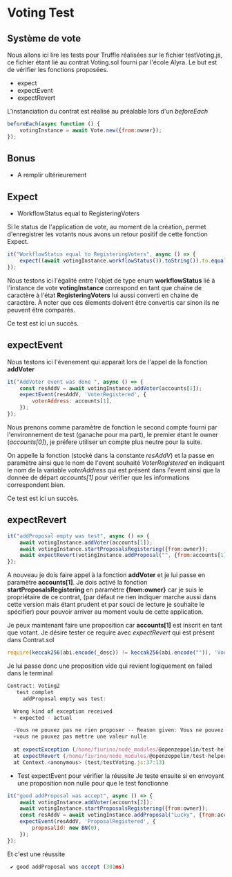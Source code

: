 # Voting Test 
## Système de vote

Nous allons ici lire les tests pour Truffle réalisées sur le fichier testVoting.js, ce fichier étant lié au contrat Voting.sol fourni par l'école Alyra. Le but est de vérifier les fonctions proposées. 

- expect
- expectEvent
- expectRevert

L'instanciation du contrat est réalisé au préalable lors d'un *beforeEach*
```js
beforeEach(async function () {
    votingInstance = await Vote.new({from:owner});
});
```

## Bonus

- A remplir ultérieurement

## Expect
- WorkflowStatus equal to RegisteringVoters

Si le status de l'application de vote, au moment de la création, permet d'enregistrer les votants nous avons un retour positif de cette fonction Expect.
```js
it("WorkflowStatus equal to RegisteringVoters", async () => {
    expect((await votingInstance.workflowStatus()).toString()).to.equal(Vote.WorkflowStatus.RegisteringVoters.toString());
});
```
Nous testons ici l'égalité entre l'objet de type enum **workflowStatus** lié à l'instance de vote **votingInstance** correspond en tant que chaine de caractère à l'état **RegisteringVoters** lui aussi converti en chaine de caractère. 
À noter que ces élements doivent être convertis car sinon ils ne peuvent être comparés.

Ce test est ici un succès.


## expectEvent

Nous testons ici l'évenement qui apparait lors de l'appel de la fonction **addVoter**

```js
it("AddVoter event was done ", async () => {
    const resAddV = await votingInstance.addVoter(accounts[1]);
    expectEvent(resAddV, 'VoterRegistered', { 
        voterAddress: accounts[1],
    });
});
```
Nous prenons comme paramètre de fonction le second compte fourni par l'environnement de test (ganache pour ma part), le premier étant le owner (*accounts[0]*), je préfere utiliser un compte plus neutre pour la suite.

On appelle la fonction (stocké dans la constante *resAddV*) et la passe en paramètre ainsi que le nom de l'event souhaité *VoterRegistered* en indiquant le nom de la variable *voterAddress* qui est présent dans l'event ainsi que la donnée de départ *accounts[1]* pour vérifier que les informations correspondent bien.

Ce test est ici un succès.

## expectRevert

```js
it("addProposal empty was test", async () => {
    await votingInstance.addVoter(accounts[1]);
    await votingInstance.startProposalsRegistering({from:owner});
    await expectRevert(votingInstance.addProposal("", {from:accounts[1]}), 'vous ne pouvez pas mettre une valeur nulle');
});
```

A nouveau je dois faire appel à la fonction **addVoter** et je lui passe en paramètre **accounts[1]**.
Je dois activé la fonction **startProposalsRegistering** en paramètre **{from:owner}** car je suis le propriétaire de ce contrat, (par défaut ne rien indiquer marche aussi dans cette version mais étant prudent et par souci de lecture je souhaite le spécifier) pour pouvoir arriver au moment voulu de cette application.

Je peux maintenant faire une proposition car **accounts[1]** est inscrit en tant que votant.
Je désire tester ce require avec *expectRevert* qui est présent dans Contrat.sol
```js
require(keccak256(abi.encode(_desc)) != keccak256(abi.encode("")), 'Vous ne pouvez pas ne rien proposer');
```
Je lui passe donc une proposition vide qui revient logiquement en failed dans le terminal
```js
Contract: Voting2
   test complet
     addProposal empty was test:

  Wrong kind of exception received
  + expected - actual

  -Vous ne pouvez pas ne rien proposer -- Reason given: Vous ne pouvez pas ne rien proposer.
  +vous ne pouvez pas mettre une valeur nulle
  
  at expectException (/home/fiurino/node_modules/@openzeppelin/test-helpers/src/expectRevert.js:20:30)
  at expectRevert (/home/fiurino/node_modules/@openzeppelin/test-helpers/src/expectRevert.js:75:3)
  at Context.<anonymous> (test/testVoting.js:37:13)
```

- Test expectEvent pour vérifier la réussite
Je teste ensuite si en envoyant une proposition non nulle pour que le test fonctionne
```js
it("good addProposal was accept", async () => {
    await votingInstance.addVoter(accounts[2]);
    await votingInstance.startProposalsRegistering({from:owner});
    const resAddV = await votingInstance.addProposal("Lucky", {from:accounts[2]});
    expectEvent(resAddV, 'ProposalRegistered', { 
        proposalId: new BN(0),
    });
});
```

Et c'est une réussite
```js
 ✔ good addProposal was accept (301ms)
```
